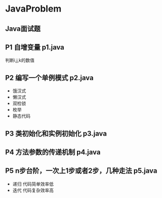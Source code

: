# JavaProblem
## Java面试题
## P1 自增变量 p1.java
  判断i,j,k的数值
## P2 编写一个单例模式 p2.java
- 饿汉式
- 懒汉式
- 双检锁
- 枚举
- 静态代码

## P3 类初始化和实例初始化 p3.java
## P4 方法参数的传递机制 p4.java
## P5 n步台阶，一次上1步或者2步，几种走法 p5.java
- 递归 代码简单效率低
- 迭代 代码复杂效率高


